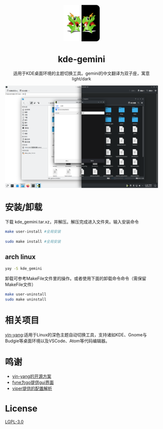 <div align="center">
	<img alt="kde-gemini" title="Yin & Yang" src="resource/logo.png" height="120" />

<h1>kde-gemini</h1>

适用于KDE桌面环境的主题切换工具。gemini的中文翻译为双子座，寓意light/dark
</div>

![kde-gemini](resource/header.png)

# 安装/卸载
下载 kde_gemini.tar.xz，并解压。解压完成进入文件夹。输入安装命令
```sh
make user-install #全局安装

sudo make install #全局安装
```
## arch linux
```sh
yay -S kde_gemini
```

卸载可参考MakeFile文件里的操作。或者使用下面的卸载命令命令（需保留MakeFile文件）
```sh
make user-uninstall
sudo make uninstall
```

# 相关项目
[yin-yang](https://github.com/oskarsh/Yin-Yang):适用于Linux的深色主题自动切换工具，支持诸如KDE、Gnome与Budgie等桌面环境以及VSCode、Atom等代码编辑器。

# 鸣谢
- [yin-yang的开源方案](https://github.com/oskarsh/Yin-Yang)
- [fyne为go提供gui界面](https://github.com/fyne-io/fyne)
- [viper提供的配置解析](https://github.com/spf13/viper)

# License
[LGPL-3.0](https://opensource.org/license/lgpl-3-0/)

